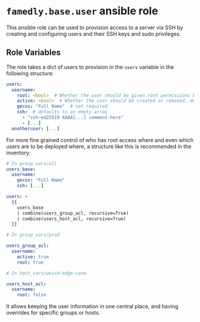 # `famedly.base.user` ansible role

This ansible role can be used to provision access to a server via SSH by
creating and configuring users and their SSH keys and sudo privileges.

## Role Variables

The role takes a dict of users to provision in the `users` variable in the following structure:

```yaml
users:
  username:
    root: <bool>  # Whether the user should be given root permissions by the role, default false
    active: <bool>  # Whether the user should be created or removed, default false
    gecos: "Full Name"  # not required
    ssh:  # defaults to an empty array
      - "ssh-ed25519 AAAA[...] comment-here"
      - [...]
  anotheruser: [...]
```

For more fine grained control of who has root access where and even which users
are to be deployed where, a structure like this is recommended in the
inventory:

```yaml
# In group_vars/all
users_base:
  username:
    gecos: "Full Name"
    ssh: [...]

users: >
  {{
    users_base
    | combine(users_group_acl, recursive=True)
    | combine(users_host_acl, recursive=True)
  }}

# In group_vars/prod

users_group_acl:
  username:
    active: true
    root: true

# In host_vars/weird-edge-case

users_host_acl:
  username:
    root: false
```

It allows keeping the user information in one central place, and having
overrides for specific groups or hosts.
